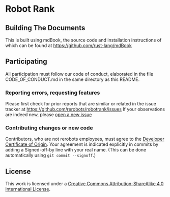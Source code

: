 Robot Rank
==========


Building The Documents
----------------------

This is built using mdBook, the source code and installation instructions of
which can be found at https://github.com/rust-lang/mdBook


Participating
-------------

All participation must follow our code of conduct, elaborated in the file
CODE_OF_CONDUCT.md in the same directory as this README.

### Reporting errors, requesting features

Please first check for prior reports that are similar or related in the issue
tracker at https://github.com/rerobots/robotrank/issues
If your observations are indeed new, please [open a new issue](
https://github.com/rerobots/robotrank/issues/new)

### Contributing changes or new code

Contributors, who are not rerobots employees, must agree to the [Developer
Certificate of Origin](https://developercertificate.org/). Your agreement is
indicated explicitly in commits by adding a Signed-off-by line with your real
name. (This can be done automatically using `git commit --signoff`.)


License
-------

This work is licensed under a [Creative Commons Attribution-ShareAlike 4.0
International License](https://creativecommons.org/licenses/by-sa/4.0/).
